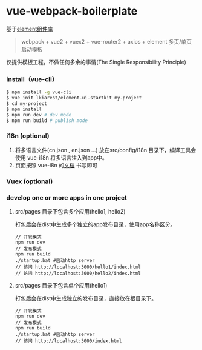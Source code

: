 # vue-webpack-boilerplate

基于[element组件库](http://element.eleme.io)

> webpack + vue2 + vuex2 + vue-router2 + axios + element 多页/单页启动模板

仅提供模板工程，不做任何多余的事情(The Single Responsibility Principle)

### install（vue-cli）
``` bash
$ npm install -g vue-cli
$ vue init lkiarest/element-ui-startkit my-project
$ cd my-project
$ npm install
$ npm run dev # dev mode
$ npm run build # publish mode
```

### i18n (optional)

1. 将多语言文件(cn.json , en.json ...) 放在src/config/i18n 目录下，编译工具会使用 vue-i18n 将多语言注入到app中。
1. 页面按照 vue-i8n 的[文档](https://github.com/kazupon/vue-i18n) 书写即可

### Vuex (optional)

### develop one or more apps in one project

1. src/pages 目录下包含多个应用(hello1, hello2)

    打包后会在dist中生成多个独立的app发布目录，使用app名称区分。

    ```
    // 开发模式
    npm run dev
    // 发布模式
    npm run build
    ./startup.bat #启动http server
    // 访问 http://localhost:3000/hello1/index.html
    // 访问 http://localhost:3000/hello2/index.html
    ```

1. src/pages 目录下包含单个应用(hello1)

    打包后会在dist中生成独立的发布目录，直接放在根目录下。
    ```
    // 开发模式
    npm run dev
    // 发布模式
    npm run build
    ./startup.bat #启动http server
    // 访问 http://localhost:3000/index.html
    ```
